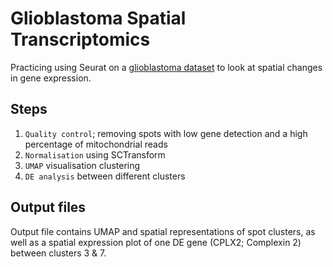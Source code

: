 # Glioblastoma Spatial Transcriptomics
Practicing using Seurat on a [glioblastoma dataset](https://www.10xgenomics.com/datasets/gene-and-protein-expression-library-of-human-glioblastoma-cytassist-ffpe-2-standard) to look at spatial changes in gene expression. 

## Steps
1. `Quality control`; removing spots with low gene detection and a high percentage of mitochondrial reads
2. `Normalisation` using SCTransform
3. `UMAP` visualisation clustering
4. `DE analysis` between different clusters

## Output files
Output file contains UMAP and spatial representations of spot clusters, as well as a spatial expression plot of one DE gene (CPLX2; Complexin 2) between clusters 3 & 7.
